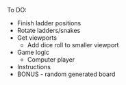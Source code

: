 To DO:

- Finish ladder positions
- Rotate ladders/snakes
- Get viewports 
	- Add dice roll to smaller viewport
- Game logic
	- Computer player
- Instructions
- BONUS - random generated board
